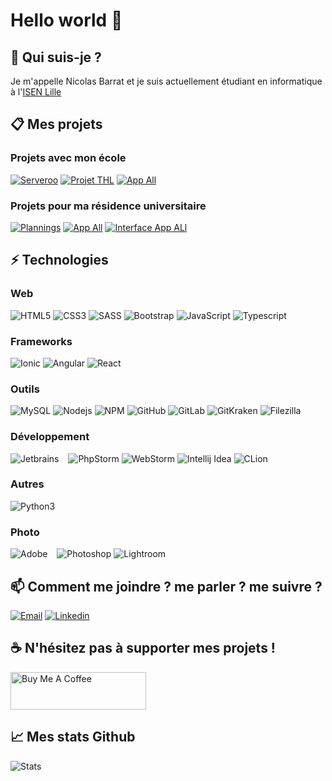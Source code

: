 # Hello world 👋

## 🙋 Qui suis-je ?

Je m'appelle Nicolas Barrat et je suis actuellement étudiant en informatique à l'[ISEN Lille](https://www.junia.com/fr)

## 📋 Mes projets

### Projets avec mon école

[![Serveroo](https://github-readme-stats.vercel.app/api/pin/?username=ISEN-Projet-M1&repo=Serveroo-Front&theme=vision-friendly-dark)](https://github.com/ISEN-Projet-M1/Serveroo-Front)
[![Projet THL](https://github-readme-stats.vercel.app/api/pin/?username=nicolegrimpeur&repo=ProjetTHL&theme=vision-friendly-dark)](https://github.com/nicolegrimpeur/ProjetTHL)
[![App All](https://github-readme-stats.vercel.app/api/pin/?username=Projet-CIR2&repo=smarthome&theme=vision-friendly-dark)](https://github.com/nicolegrimpeur/appAll)

### Projets pour ma résidence universitaire

[![Plannings](https://github-readme-stats.vercel.app/api/pin/?username=nicolegrimpeur&repo=Plannings&theme=vision-friendly-dark)](https://github.com/nicolegrimpeur/Plannings)
[![App All](https://github-readme-stats.vercel.app/api/pin/?username=nicolegrimpeur&repo=appAll&theme=vision-friendly-dark)](https://github.com/nicolegrimpeur/appAll)
[![Interface App ALl](https://github-readme-stats.vercel.app/api/pin/?username=nicolegrimpeur&repo=interfaceAppAll&theme=vision-friendly-dark)](https://github.com/nicolegrimpeur/interfaceAppAll)

## ⚡ Technologies

### Web

![HTML5](https://img.shields.io/badge/-HTML5-E34F26?logo=html5&logoColor=white)
![CSS3](https://img.shields.io/badge/CSS3-1572B6?logo=css3&logoColor=white)
![SASS](https://img.shields.io/badge/Sass-CC6699?logo=sass&logoColor=white)
![Bootstrap](https://img.shields.io/badge/Bootstrap-7952B3?logo=bootstrap&logoColor=white)
![JavaScript](https://img.shields.io/badge/JavaScript-F7DF1E?logo=javascript&logoColor=white)
![Typescript](https://img.shields.io/badge/TypeScript-3178C6?logo=typescript&logoColor=white)

### Frameworks

![Ionic](https://img.shields.io/badge/Ionic-3880FF?logo=ionic&logoColor=white)
![Angular](https://img.shields.io/badge/Angular-DD0031?logo=angular&logoColor=white)
![React](https://img.shields.io/badge/React-61DAFB?logo=react&logoColor=white)

### Outils

![MySQL](https://img.shields.io/badge/MySQL-4479A1?logo=mysql&logoColor=white)
![Nodejs](https://img.shields.io/badge/Nodejs-339933?logo=Node.js&logoColor=white)
![NPM](https://img.shields.io/badge/Npm-CB3837?logo=npm&logoColor=white)
![GitHub](https://img.shields.io/badge/GitHub-181717?logo=github&logoColor=white)
![GitLab](https://img.shields.io/badge/GitLab-FCA121?logo=gitlab&logoColor=white)
![GitKraken](https://img.shields.io/badge/GitKraken-179287?logo=gitkraken&logoColor=white)
![Filezilla](https://img.shields.io/badge/FileZilla-BF0000?logo=filezilla&logoColor=white)

### Développement

![Jetbrains](https://img.shields.io/badge/Jetbrains-181717?logo=jetbrains&logoColor=white) &ensp;
![PhpStorm](https://img.shields.io/badge/PhpStorm-6b57ff?logo=phpstorm&logoColor=white)
![WebStorm](https://img.shields.io/badge/WebStorm-07c3f2?logo=webstorm&logoColor=white)
![Intellij Idea](https://img.shields.io/badge/IntelliJ-087cfa?logo=intellijidea&logoColor=white)
![CLion](https://img.shields.io/badge/CLion-1ac9a3?logo=clion&logoColor=white)

### Autres

![Python3](https://img.shields.io/badge/Python-3776AB?logo=python&logoColor=white)

### Photo

![Adobe](https://img.shields.io/badge/Adobe-DA1F26?logo=adobecreativecloud&logoColor=white) &ensp;
![Photoshop](https://img.shields.io/badge/Photoshop-31a8ff?logo=adobephotoshop&logoColor=white)
![Lightroom](https://img.shields.io/badge/Lightroom-00c8ff?logo=adobelightroom&logoColor=white)

## 📫 Comment me joindre ? me parler ? me suivre ?

[![Email](https://img.shields.io/badge/Email-EA4335?logo=gmail&logoColor=white)](mailto:nicolas.barrat@student.junia.com)
[![Linkedin](https://img.shields.io/badge/LinkedIn-0A66C2?logo=linkedin)](https://www.linkedin.com/in/nicolas-barrat/)

## ☕ N'hésitez pas à supporter mes projets !

<a href="https://www.buymeacoffee.com/nicolegrimpeur" target="_blank"><img src="https://cdn.buymeacoffee.com/buttons/v2/default-blue.png" alt="Buy Me A Coffee" style="height: 60px !important;width: 217px !important;" ></a>

## 📈 Mes stats Github

![Stats](https://github-readme-stats.vercel.app/api?username=nicolegrimpeur&show_icons=true&theme=vision-friendly-dark)

